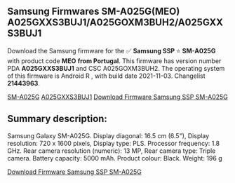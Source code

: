 <h2>Samsung Firmwares SM-A025G(MEO) A025GXXS3BUJ1/A025GOXM3BUH2/A025GXXS3BUJ1</h2>
Download the Samsung firmware for the ✅ <strong>Samsung SSP </strong> ⭐ <strong>SM-A025G</strong> with product code <strong>MEO</strong> <strong> from Portugal</strong>. This firmware has version number PDA <strong>A025GXXS3BUJ1</strong> and CSC A025GOXM3BUH2. The operating system of this firmware is Android R , with build date 2021-11-03. Changelist <strong>21443963</strong>.


[SM-A025G](https://samfirm.shop/samsung/model/SM-A025G)
[A025GXXS3BUJ1](https://samfirm.shop/samsung/pda/A025GXXS3BUJ1)
[Download Firmware Samsung SSP SM-A025G](https://samfirm.shop/samsung/firmware/471461)
<h2>Summary description:</h2>
<p>Samsung Galaxy SM-A025G. Display diagonal: 16.5 cm (6.5"), Display resolution: 720 x 1600 pixels, Display type: PLS. Processor frequency: 1.8 GHz. Rear camera resolution (numeric): 13 MP, Rear camera type: Triple camera. Battery capacity: 5000 mAh. Product colour: Black. Weight: 196 g</p>


[Download Firmware Samsung SSP SM-A025G](https://samfirm.shop/samsung/firmware/471461)
